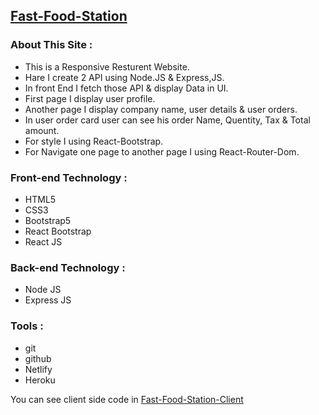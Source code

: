 ## [Fast-Food-Station](https://fast-food-station.netlify.app/)

### About This Site :
- This is a Responsive Resturent Website.
- Hare I create 2 API using Node.JS & Express,JS.
- In front End I fetch those API & display Data in UI.
- First page I display user profile.
- Another page I display company name, user details & user orders.
- In user order card user can see his order Name, Quentity, Tax & Total amount.
- For style I using React-Bootstrap.
- For Navigate one page to another page I using React-Router-Dom.

### Front-end Technology :

- HTML5
- CSS3
- Bootstrap5
- React Bootstrap
- React JS

### Back-end Technology :

- Node JS
- Express JS

### Tools :

- git
- github
- Netlify
- Heroku



You can see client side code in [Fast-Food-Station-Client](https://github.com/farhan-nahid/fast-food-station-client)
